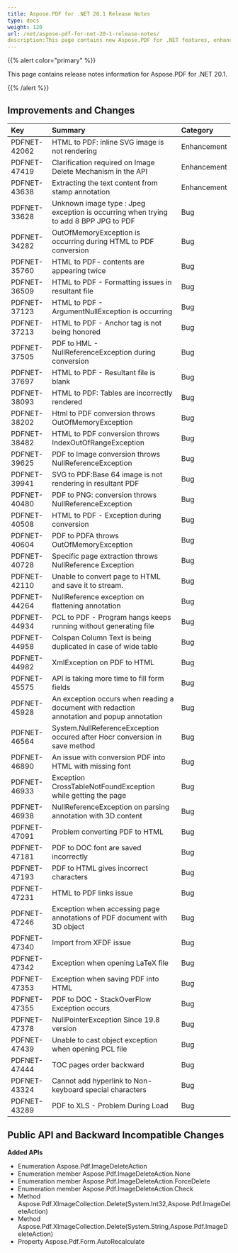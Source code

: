 ```yaml
---
title: Aspose.PDF for .NET 20.1 Release Notes
type: docs
weight: 120
url: /net/aspose-pdf-for-net-20-1-release-notes/
description:This page contains new Aspose.PDF for .NET features, enhancement, and bug fixes in 2020, version 20.1. 
---
```


{{% alert color="primary" %}} 

This page contains release notes information for Aspose.PDF for .NET 20.1.

{{% /alert %}} 
## **Improvements and Changes**

|**Key**|**Summary**|**Category**|
| :- | :- | :- |
|PDFNET-42062 |HTML to PDF: inline SVG image is not rendering|Enhancement|
|PDFNET-47419 |Clarification required on Image Delete Mechanism in the API|Enhancement|
|PDFNET-43638 |Extracting the text content from stamp annotation|Enhancement|
|PDFNET-33628 |Unknown image type : Jpeg exception is occurring when trying to add 8 BPP JPG to PDF|Bug|
|PDFNET-34282 |OutOfMemoryException is occurring during HTML to PDF conversion|Bug|
|PDFNET-35760 |HTML to PDF- contents are appearing twice|Bug|
|PDFNET-36509 |HTML to PDF - Formatting issues in resultant file|Bug|
|PDFNET-37123 |HTML to PDF - ArgumentNullException is occurring|Bug|
|PDFNET-37213 |HTML to PDF - Anchor tag is not being honored|Bug|
|PDFNET-37505 |PDF to HML - NullReferenceException during conversion|Bug|
|PDFNET-37697 |HTML to PDF - Resultant file is blank|Bug|
|PDFNET-38093 |HTML to PDF: Tables are incorrectly rendered|Bug|
|PDFNET-38202 |Html to PDF conversion throws OutOfMemoryException|Bug|
|PDFNET-38482 |HTML to PDF conversion throws IndexOutOfRangeException|Bug|
|PDFNET-39625 |PDF to Image conversion throws NullReferenceException|Bug|
|PDFNET-39941 |SVG to PDF:Base 64 image is not rendering in resultant PDF|Bug|
|PDFNET-40480 |PDF to PNG: conversion throws NullReferenceException|Bug|
|PDFNET-40508 |HTML to PDF - Exception during conversion|Bug|
|PDFNET-40604 |PDF to PDFA throws OutOfMemoryException|Bug|
|PDFNET-40728 |Specific page extraction throws NullReference Exception|Bug|
|PDFNET-42110 |Unable to convert page to HTML and save it to stream.|Bug|
|PDFNET-44264 |NullReference exception on flattening annotation|Bug|
|PDFNET-44934 |PCL to PDF - Program hangs keeps running without generating file|Bug|
|PDFNET-44958 |Colspan Column Text is being duplicated in case of wide table|Bug|
|PDFNET-44982 |XmlException on PDF to HTML|Bug|
|PDFNET-45575 |API is taking more time to fill form fields|Bug|
|PDFNET-45928 |An exception occurs when reading a document with redaction <br/> annotation and popup annotation|Bug|
|PDFNET-46564 |System.NullReferenceException occured after Hocr conversion in save method|Bug|
|PDFNET-46890 |An issue with conversion PDF into HTML with missing font|Bug|
|PDFNET-46933 |Exception CrossTableNotFoundException while getting the page|Bug|
|PDFNET-46938 |NullReferenceException on parsing annotation with 3D content|Bug|
|PDFNET-47091 |Problem converting PDF to HTML|Bug|
|PDFNET-47181 |PDF to DOC font are saved incorrectly|Bug|
|PDFNET-47193 |PDF to HTML gives incorrect characters|Bug|
|PDFNET-47231 |HTML to PDF links issue|Bug|
|PDFNET-47246 |Exception when accessing page annotations of PDF document with 3D object|Bug|
|PDFNET-47340 |Import from XFDF issue|Bug|
|PDFNET-47342 |Exception when opening LaTeX file|Bug|
|PDFNET-47353 |Exception when saving PDF into HTML|Bug|
|PDFNET-47355 |PDF to DOC - StackOverFlow Exception occurs|Bug|
|PDFNET-47378 |NullPointerException Since 19.8 version|Bug|
|PDFNET-47439 |Unable to cast object exception when opening PCL file|Bug|
|PDFNET-47444 |TOC pages order backward|Bug|
|PDFNET-43324|Cannot add hyperlink to Non-keyboard special characters|Bug|
|PDFNET-43289 |PDF to XLS - Problem During Load|Bug|
## **Public API and Backward Incompatible Changes**
**Added APIs**

- Enumeration Aspose.Pdf.ImageDeleteAction
- Enumeration member Aspose.Pdf.ImageDeleteAction.None
- Enumeration member Aspose.Pdf.ImageDeleteAction.ForceDelete
- Enumeration member Aspose.Pdf.ImageDeleteAction.Check
- Method Aspose.Pdf.XImageCollection.Delete(System.Int32,Aspose.Pdf.ImageDeleteAction)
- Method Aspose.Pdf.XImageCollection.Delete(System.String,Aspose.Pdf.ImageDeleteAction)
- Property Aspose.Pdf.Form.AutoRecalculate
